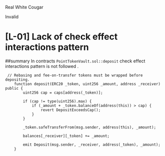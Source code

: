 Real White Cougar

Invalid

# [L-01] Lack of check effect interactions pattern


##summary 
 In contracts `PointTokenVault.sol::deposit` check effect interactions  pattern is not followed .
```
 // Rebasing and fee-on-transfer tokens must be wrapped before depositing.
    function deposit(ERC20 _token, uint256 _amount, address _receiver) public {
        uint256 cap = caps[address(_token)];

        if (cap != type(uint256).max) {
            if (_amount + _token.balanceOf(address(this)) > cap) {
                revert DepositExceedsCap();
            }
        }

        _token.safeTransferFrom(msg.sender, address(this), _amount);

        balances[_receiver][_token] += _amount;

        emit Deposit(msg.sender, _receiver, address(_token), _amount);
    }


```
